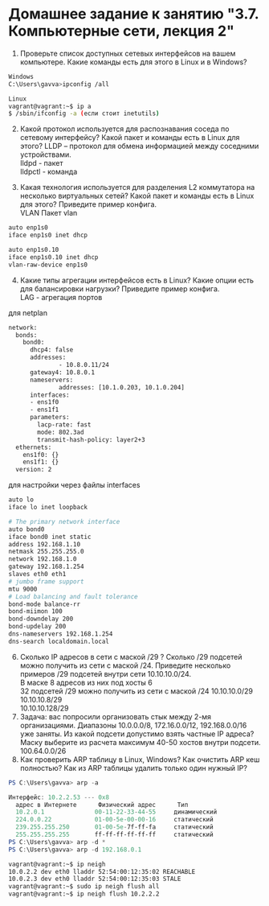 # Домашнее задание к занятию "3.7. Компьютерные сети, лекция 2"

1. Проверьте список доступных сетевых интерфейсов на вашем компьютере. Какие команды есть для этого в Linux и в Windows?
```bash
Windows
C:\Users\gavva>ipconfig /all
```
```bash
Linux
vagrant@vagrant:~$ ip a
$ /sbin/ifconfig -a (если стоит inetutils)
```

2. Какой протокол используется для распознавания соседа по сетевому интерфейсу? Какой пакет и команды есть в Linux для этого?
LLDP – протокол для обмена информацией между соседними устройствами.  
lldpd - пакет   
lldpctl - команда
 
3. Какая технология используется для разделения L2 коммутатора на несколько виртуальных сетей? Какой пакет и команды есть в Linux для этого? Приведите пример конфига.   
 VLAN
Пакет vlan
```bash
auto enp1s0
iface enp1s0 inet dhcp

auto enp1s0.10
iface enp1s0.10 inet dhcp
vlan-raw-device enp1s0
```
4. Какие типы агрегации интерфейсов есть в Linux? Какие опции есть для балансировки нагрузки? Приведите пример конфига.  
LAG - агрегация портов

для netplan
``` bash
network:
  bonds:
    bond0:
      dhcp4: false
      addresses:
              - 10.8.0.11/24
      gateway4: 10.8.0.1
      nameservers:
              addresses: [10.1.0.203, 10.1.0.204]
      interfaces:
      - ens1f0
      - ens1f1
      parameters:
        lacp-rate: fast
        mode: 802.3ad
        transmit-hash-policy: layer2+3
  ethernets:
    ens1f0: {}
    ens1f1: {}
  version: 2
```
для настройки через файлы interfaces
```bash
auto lo
iface lo inet loopback

# The primary network interface
auto bond0
iface bond0 inet static
address 192.168.1.10
netmask 255.255.255.0
network 192.168.1.0
gateway 192.168.1.254
slaves eth0 eth1
# jumbo frame support
mtu 9000
# Load balancing and fault tolerance
bond-mode balance-rr
bond-miimon 100
bond-downdelay 200
bond-updelay 200
dns-nameservers 192.168.1.254
dns-search localdomain.local
```
6. Сколько IP адресов в сети с маской /29 ? Сколько /29 подсетей можно получить из сети с маской /24. Приведите несколько примеров /29 подсетей внутри сети 10.10.10.0/24.	  
В маске 8 адресов из них под хосты 6  
32 подсетей /29 можно получить из сети с маской /24
10.10.10.0/29  
10.10.10.8/29  
10.10.10.128/29
7. Задача: вас попросили организовать стык между 2-мя организациями. Диапазоны 10.0.0.0/8, 172.16.0.0/12, 192.168.0.0/16 уже заняты. Из какой подсети допустимо взять частные IP адреса? Маску выберите из расчета максимум 40-50 хостов внутри подсети.  
  100.64.0.0/26
8. Как проверить ARP таблицу в Linux, Windows? Как очистить ARP кеш полностью? Как из ARP таблицы удалить только один нужный IP?
```powershell
PS C:\Users\gavva> arp -a

Интерфейс: 10.2.2.53 --- 0x8
  адрес в Интернете      Физический адрес      Тип
  10.2.0.1              00-11-22-33-44-55     динамический
  224.0.0.22            01-00-5e-00-00-16     статический
  239.255.255.250       01-00-5e-7f-ff-fa     статический
  255.255.255.255       ff-ff-ff-ff-ff-ff     статический
PS C:\Users\gavva> arp -d *
PS C:\Users\gavva> arp -d 192.168.0.1
```
```bash
vagrant@vagrant:~$ ip neigh
10.0.2.2 dev eth0 lladdr 52:54:00:12:35:02 REACHABLE
10.0.2.3 dev eth0 lladdr 52:54:00:12:35:03 STALE
vagrant@vagrant:~$ sudo ip neigh flush all
vagrant@vagrant:~$ ip neigh flush 10.2.2.2
```

